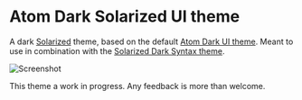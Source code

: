 # Atom Dark Solarized UI theme

A dark [Solarized](http://ethanschoonover.com/solarized) theme, based on the default [Atom Dark UI theme](https://github.com/atom/atom-dark-ui). Meant to use in combination with the [Solarized Dark Syntax theme](https://atom.io/themes/solarized-dark-syntax).

![Screenshot](https://raw.githubusercontent.com/bartkummel/atom-dark-ui/master/screenshot.png)

This theme a work in progress. Any feedback is more than welcome.

